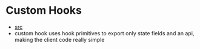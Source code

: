 Custom Hooks
=============

- [src](https://medium.com/prototyped/building-custom-react-hooks-f6aad8567825)
- custom hook uses hook primitives to export only state fields and an api, making the client code really simple